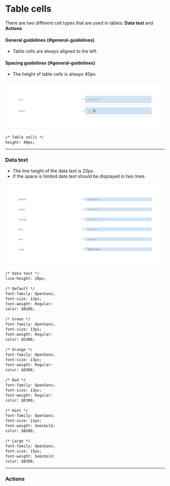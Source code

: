 # Table cells

There are two different cell types that are used in tables: **Data text** and **Actions**.

#### General guidelines {#general-guidelines}

* Table cells are always aligned to the left.

#### Spacing guidelines {#general-guidelines}

* The height of table cells is always 40px.

![](/assets/molecules/table-cells-sizing.png)

```
/* Table cells */
height: 40px;
```

---

### Data text

* The line height of the data text is 20px.
* If the space is limited data text should be displayed in two lines.

![](/assets/molecules/table-cells-data-text.png)

```
/* Data text */
line-height: 20px;

/* Default */
font-family: OpenSans;
font-size: 13px;
font-weight: Regular:
color: $B200;

/* Green */
font-family: OpenSans;
font-size: 13px;
font-weight: Regular:
color: $G300;

/* Orange */
font-family: OpenSans;
font-size: 13px;
font-weight: Regular:
color: $O300;

/* Red */
font-family: OpenSans;
font-size: 13px;
font-weight: Regular:
color: $R300;

/* Hint */
font-family: OpenSans;
font-size: 11px;
font-weight: Semibold:
color: $B200;

/* Large */
font-family: OpenSans;
font-size: 15px;
font-weight: Semibold:
color: $B300;
```

---

### Actions



